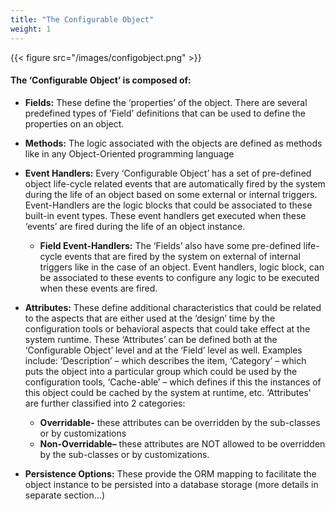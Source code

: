 ```yaml
---
title: "The Configurable Object"
weight: 1
---
```


{{< figure src="/images/configobject.png" >}}

#### The ‘Configurable Object’ is composed of:
- **Fields:** These define the ‘properties’ of the object. There are several predefined types 
of ‘Field’ definitions that can be used to define the properties on an object. 
- **Methods:** The logic associated with the objects are defined as methods like in any 
Object-Oriented programming language
- **Event Handlers:** Every ‘Configurable Object’ has a set of pre-defined object life-cycle 
related events that are automatically fired by the system during the life of an object 
based on some external or internal triggers. Event-Handlers are the logic blocks that 
could be associated to these built-in event types. These event handlers get executed 
when these ‘events’ are fired during the life of an object instance.
    - **Field Event-Handlers:** The ‘Fields’ also have some pre-defined life-cycle events 
that are fired by the system on external of internal triggers like in the case of 
an object. Event handlers, logic block, can be associated to these events to 
configure any logic to be executed when these events are fired.
- **Attributes:** These define additional characteristics that could be related to the aspects 
that are either used at the ‘design’ time by the configuration tools or behavioral 
aspects that could take effect at the system runtime. These ‘Attributes’ can be 
defined both at the ‘Configurable Object’ level and at the ‘Field’ level as well. 
Examples include: ‘Description’ – which describes the item, ‘Category’ – which puts 
the object into a particular group which could be used by the configuration tools, 
‘Cache-able’ – which defines if this the instances of this object could be cached by 
the system at runtime, etc. ‘Attributes’ are further classified into 2 categories:

    - **Overridable-** these attributes can be overridden by the sub-classes or by 
                    customizations
    - **Non-Overridable–** these attributes are NOT allowed to be overridden by the 
                        sub-classes or by customizations.
- **Persistence Options:** These provide the ORM mapping to facilitate the object instance 
to be persisted into a database storage (more details in separate section…)
